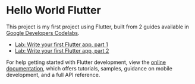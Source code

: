 # Hello World Flutter

This project is my first project using Flutter, built from 2 guides available in [Google Developers Codelabs](https://codelabs.developers.google.com/).

- [Lab: Write your first Flutter app, part 1](https://codelabs.developers.google.com/codelabs/first-flutter-app-pt1)
- [Lab: Write your first Flutter app, part 2](https://codelabs.developers.google.com/codelabs/first-flutter-app-pt2)

For help getting started with Flutter development, view the
[online documentation](https://docs.flutter.dev/), which offers tutorials,
samples, guidance on mobile development, and a full API reference.